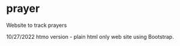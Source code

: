 # prayer
Website to track prayers

10/27/2022 htmo version - plain html only web site using Bootstrap.
